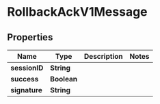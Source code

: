 

# RollbackAckV1Message


## Properties

| Name | Type | Description | Notes |
|------------ | ------------- | ------------- | -------------|
|**sessionID** | **String** |  |  |
|**success** | **Boolean** |  |  |
|**signature** | **String** |  |  |



